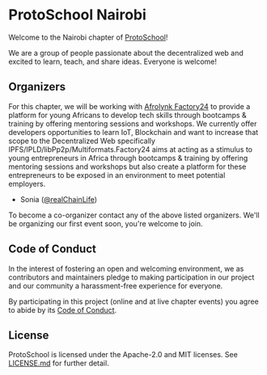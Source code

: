 # ProtoSchool Nairobi

Welcome to the Nairobi chapter of [ProtoSchool](https://proto.school)!

We are a group of people passionate about the decentralized web and excited to learn, teach, and share ideas. Everyone is welcome!

## Organizers

For this chapter, we will be working with [Afrolynk Factory24](http://afrolynk.com/factory/) to provide a platform for young Africans to develop tech skills through bootcamps & training by offering mentoring sessions and workshops. We currently offer developers opportunities to learn IoT, Blockchain and want to increase that scope to the Decentralized Web specifically IPFS/IPLD/libPp2p/Multiformats.Factory24 aims at acting as a stimulus to young entrepreneurs in Africa through bootcamps & training by offering mentoring sessions and workshops but also create a platform for these entrepreneurs to be exposed in an environment to meet potential employers.

* Sonia ([@realChainLife](https://github.com/realChainLife))

To become a co-organizer contact any of the above listed organizers. We'll be organizing our first event soon, you're welcome to join. 

## Code of Conduct

In the interest of fostering an open and welcoming environment, we as
contributors and maintainers pledge to making participation in our project and
our community a harassment-free experience for everyone.

By participating in this project (online and at live chapter events) you agree to abide by its [Code of Conduct](./CODE_OF_CONDUCT.md).

## License

ProtoSchool is licensed under the Apache-2.0 and MIT licenses. See [LICENSE.md](https://github.com/protoschool/seattle/blob/master/LICENSE.md) for further detail.

